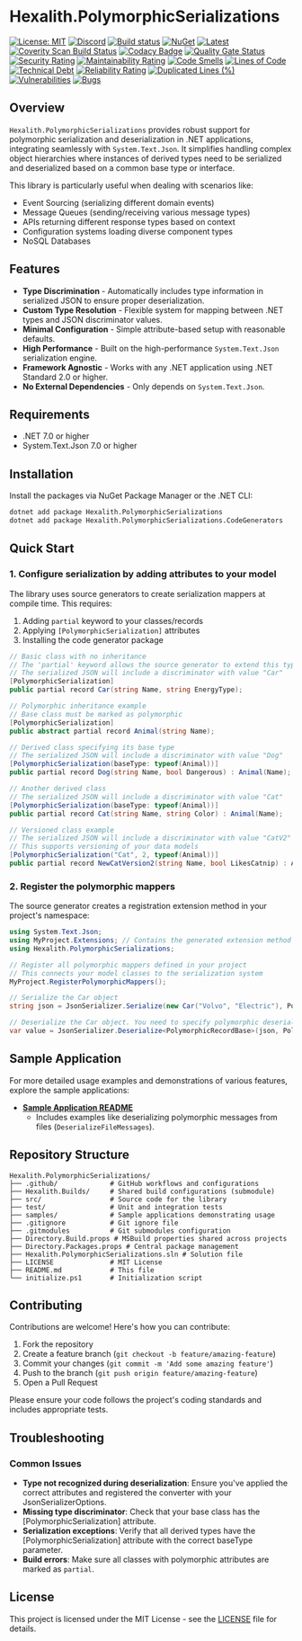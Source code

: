 # Hexalith.PolymorphicSerializations

[![License: MIT](https://img.shields.io/github/license/hexalith/hexalith.PolymorphicSerializations)](https://github.com/hexalith/hexalith.polymorphicserializations/blob/main/LICENSE)
[![Discord](https://img.shields.io/discord/1063152441819942922?label=Discord&logo=discord&logoColor=white&color=d82679)](https://discordapp.com/channels/1102166958918610994/1102166958918610997)
[![Build status](https://github.com/Hexalith/Hexalith.PolymorphicSerializations/actions/workflows/build-release.yml/badge.svg)](https://github.com/Hexalith/Hexalith.PolymorphicSerializations/actions)
[![NuGet](https://img.shields.io/nuget/v/Hexalith.PolymorphicSerializations.svg)](https://www.nuget.org/packages/Hexalith.PolymorphicSerializations)
[![Latest](https://img.shields.io/github/v/release/Hexalith/Hexalith.PolymorphicSerializations?include_prereleases&label=preview)](https://github.com/Hexalith/Hexalith.PolymorphicSerializations/pkgs/nuget/Hexalith.PolymorphicSerializations)
[![Coverity Scan Build Status](https://scan.coverity.com/projects/31529/badge.svg)](https://scan.coverity.com/projects/hexalith-hexalith-PolymorphicSerializations)
[![Codacy Badge](https://app.codacy.com/project/badge/Grade/d48f6d9ab9fb4776b6b4711fc556d1c4)](https://app.codacy.com/gh/Hexalith/Hexalith.PolymorphicSerializations/dashboard?utm_source=gh&utm_medium=referral&utm_content=&utm_campaign=Badge_grade)
[![Quality Gate Status](https://sonarcloud.io/api/project_badges/measure?project=Hexalith_Hexalith.PolymorphicSerializations&metric=alert_status)](https://sonarcloud.io/summary/new_code?id=Hexalith_Hexalith.PolymorphicSerializations)
[![Security Rating](https://sonarcloud.io/api/project_badges/measure?project=Hexalith_Hexalith.PolymorphicSerializations&metric=security_rating)](https://sonarcloud.io/summary/new_code?id=Hexalith_Hexalith.PolymorphicSerializations)
[![Maintainability Rating](https://sonarcloud.io/api/project_badges/measure?project=Hexalith_Hexalith.PolymorphicSerializations&metric=sqale_rating)](https://sonarcloud.io/summary/new_code?id=Hexalith_Hexalith.PolymorphicSerializations)
[![Code Smells](https://sonarcloud.io/api/project_badges/measure?project=Hexalith_Hexalith.PolymorphicSerializations&metric=code_smells)](https://sonarcloud.io/summary/new_code?id=Hexalith_Hexalith.PolymorphicSerializations)
[![Lines of Code](https://sonarcloud.io/api/project_badges/measure?project=Hexalith_Hexalith.PolymorphicSerializations&metric=ncloc)](https://sonarcloud.io/summary/new_code?id=Hexalith_Hexalith.PolymorphicSerializations)
[![Technical Debt](https://sonarcloud.io/api/project_badges/measure?project=Hexalith_Hexalith.PolymorphicSerializations&metric=sqale_index)](https://sonarcloud.io/summary/new_code?id=Hexalith_Hexalith.PolymorphicSerializations)
[![Reliability Rating](https://sonarcloud.io/api/project_badges/measure?project=Hexalith_Hexalith.PolymorphicSerializations&metric=reliability_rating)](https://sonarcloud.io/summary/new_code?id=Hexalith_Hexalith.PolymorphicSerializations)
[![Duplicated Lines (%)](https://sonarcloud.io/api/project_badges/measure?project=Hexalith_Hexalith.PolymorphicSerializations&metric=duplicated_lines_density)](https://sonarcloud.io/summary/new_code?id=Hexalith_Hexalith.PolymorphicSerializations)
[![Vulnerabilities](https://sonarcloud.io/api/project_badges/measure?project=Hexalith_Hexalith.PolymorphicSerializations&metric=vulnerabilities)](https://sonarcloud.io/summary/new_code?id=Hexalith_Hexalith.PolymorphicSerializations)
[![Bugs](https://sonarcloud.io/api/project_badges/measure?project=Hexalith_Hexalith.PolymorphicSerializations&metric=bugs)](https://sonarcloud.io/summary/new_code?id=Hexalith_Hexalith.PolymorphicSerializations)

## Overview

`Hexalith.PolymorphicSerializations` provides robust support for polymorphic serialization and deserialization in .NET applications, integrating seamlessly with `System.Text.Json`. It simplifies handling complex object hierarchies where instances of derived types need to be serialized and deserialized based on a common base type or interface.

This library is particularly useful when dealing with scenarios like:

- Event Sourcing (serializing different domain events)
- Message Queues (sending/receiving various message types)
- APIs returning different response types based on context
- Configuration systems loading diverse component types
- NoSQL Databases

## Features

- **Type Discrimination** - Automatically includes type information in serialized JSON to ensure proper deserialization.
- **Custom Type Resolution** - Flexible system for mapping between .NET types and JSON discriminator values.
- **Minimal Configuration** - Simple attribute-based setup with reasonable defaults.
- **High Performance** - Built on the high-performance `System.Text.Json` serialization engine.
- **Framework Agnostic** - Works with any .NET application using .NET Standard 2.0 or higher.
- **No External Dependencies** - Only depends on `System.Text.Json`.

## Requirements

- .NET 7.0 or higher
- System.Text.Json 7.0 or higher

## Installation

Install the packages via NuGet Package Manager or the .NET CLI:

```sh
dotnet add package Hexalith.PolymorphicSerializations
dotnet add package Hexalith.PolymorphicSerializations.CodeGenerators
```

## Quick Start

### 1. Configure serialization by adding attributes to your model

The library uses source generators to create serialization mappers at compile time. This requires:

1. Adding `partial` keyword to your classes/records
2. Applying `[PolymorphicSerialization]` attributes 
3. Installing the code generator package

```csharp
// Basic class with no inheritance
// The 'partial' keyword allows the source generator to extend this type
// The serialized JSON will include a discriminator with value "Car"
[PolymorphicSerialization]
public partial record Car(string Name, string EnergyType);

// Polymorphic inheritance example
// Base class must be marked as polymorphic
[PolymorphicSerialization]
public abstract partial record Animal(string Name);

// Derived class specifying its base type
// The serialized JSON will include a discriminator with value "Dog"
[PolymorphicSerialization(baseType: typeof(Animal))]
public partial record Dog(string Name, bool Dangerous) : Animal(Name);

// Another derived class
// The serialized JSON will include a discriminator with value "Cat"
[PolymorphicSerialization(baseType: typeof(Animal))]
public partial record Cat(string Name, string Color) : Animal(Name);

// Versioned class example
// The serialized JSON will include a discriminator with value "CatV2"
// This supports versioning of your data models
[PolymorphicSerialization("Cat", 2, typeof(Animal))]
public partial record NewCatVersion2(string Name, bool LikesCatnip) : Animal(Name);
```

### 2. Register the polymorphic mappers

The source generator creates a registration extension method in your project's namespace:

```csharp
using System.Text.Json;
using MyProject.Extensions; // Contains the generated extension method
using Hexalith.PolymorphicSerializations;

// Register all polymorphic mappers defined in your project
// This connects your model classes to the serialization system
MyProject.RegisterPolymorphicMappers();

// Serialize the Car object
string json = JsonSerializer.Serialize(new Car("Volvo", "Electric"), PolymorphicHelper.DefaultJsonSerializerOptions);

// Deserialize the Car object. You need to specify polymorphic deserialization by using the PolymorphicRecordBase type.
var value = JsonSerializer.Deserialize<PolymorphicRecordBase>(json, PolymorphicHelper.DefaultJsonSerializerOptions);
```

## Sample Application

For more detailed usage examples and demonstrations of various features, explore the sample applications:

- **[Sample Application README](./samples/README.md)**
  - Includes examples like deserializing polymorphic messages from files (`DeserializeFileMessages`).

## Repository Structure

```text
Hexalith.PolymorphicSerializations/
├── .github/             # GitHub workflows and configurations
├── Hexalith.Builds/     # Shared build configurations (submodule)
├── src/                 # Source code for the library
├── test/                # Unit and integration tests
├── samples/             # Sample applications demonstrating usage
├── .gitignore           # Git ignore file
├── .gitmodules          # Git submodules configuration
├── Directory.Build.props # MSBuild properties shared across projects
├── Directory.Packages.props # Central package management
├── Hexalith.PolymorphicSerializations.sln # Solution file
├── LICENSE              # MIT License
├── README.md            # This file
└── initialize.ps1       # Initialization script
```

## Contributing

Contributions are welcome! Here's how you can contribute:

1. Fork the repository
2. Create a feature branch (`git checkout -b feature/amazing-feature`)
3. Commit your changes (`git commit -m 'Add some amazing feature'`)
4. Push to the branch (`git push origin feature/amazing-feature`)
5. Open a Pull Request

Please ensure your code follows the project's coding standards and includes appropriate tests.

## Troubleshooting

### Common Issues

- **Type not recognized during deserialization**: Ensure you've applied the correct attributes and registered the converter with your JsonSerializerOptions.
- **Missing type discriminator**: Check that your base class has the [PolymorphicSerialization] attribute.
- **Serialization exceptions**: Verify that all derived types have the [PolymorphicSerialization] attribute with the correct baseType parameter.
- **Build errors**: Make sure all classes with polymorphic attributes are marked as `partial`.

## License

This project is licensed under the MIT License - see the [LICENSE](LICENSE) file for details.
